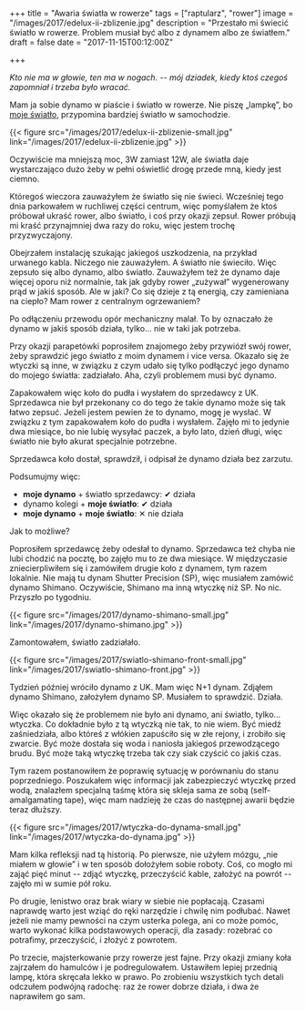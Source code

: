 +++
title = "Awaria światła w rowerze"
tags = ["raptularz", "rower"]
image = "/images/2017/edelux-ii-zblizenie.jpg"
description = "Przestało mi świecić światło w rowerze. Problem musiał być albo z dynamem albo ze światłem."
draft = false
date = "2017-11-15T00:12:00Z"

+++

_Kto nie ma w głowie, ten ma w nogach. -- mój dziadek, kiedy ktoś czegoś
zapomniał i trzeba było wracać._

Mam ja sobie dynamo w piaście i światło w rowerze. Nie piszę „lampkę”, bo [moje
światło][edelux-2], przypomina bardziej światło w samochodzie.

{{< figure src="/images/2017/edelux-ii-zblizenie-small.jpg"
  link="/images/2017/edelux-ii-zblizenie.jpg" >}}

Oczywiście ma mniejszą moc, 3W zamiast 12W, ale światła daje wystarczająco dużo
żeby w pełni oświetlić drogę przede mną, kiedy jest ciemno.

Któregoś wieczora zauważyłem że światło się nie świeci. Wcześniej tego dnia
parkowałem w ruchliwej części centrum, więc pomyślałem że ktoś próbował ukraść
rower, albo światło, i coś przy okazji zepsuł. Rower próbują mi kraść
przynajmniej dwa razy do roku, więc jestem trochę przyzwyczajony.

Obejrzałem instalację szukając jakiegoś uszkodzenia, na przykład urwanego kabla.
Niczego nie zauważyłem. A światło nie świeciło. Więc zepsuło się albo dynamo,
albo światło. Zauważyłem też że dynamo daje więcej oporu niż normalnie, tak jak
gdyby rower „zużywał” wygenerowany prąd w jakiś sposób. Ale w jaki? Co się
dzieje z tą energią, czy zamieniana na ciepło? Mam rower z centralnym
ogrzewaniem?

<!--more-->

Po odłączeniu przewodu opór mechaniczny malał. To by oznaczało że dynamo w jakiś
sposób działa, tylko… nie w taki jak potrzeba.

Przy okazji parapetówki poprosiłem znajomego żeby przywiózł swój rower, żeby
sprawdzić jego światło z moim dynamem i vice versa. Okazało się że wtyczki są
inne, w związku z czym udało się tylko podłączyć jego dynamo do mojego światła:
zadziałało. Aha, czyli problemem musi być dynamo.

Zapakowałem więc koło do pudła i wysłałem do sprzedawcy z UK. Sprzedawca nie był
przekonany co do tego że takie dynamo może się tak łatwo zepsuć. Jeżeli jestem
pewien że to dynamo, mogę je wysłać. W związku z tym zapakowałem koło do
pudła i wysłałem. Zajęło mi to jedynie dwa miesiące, bo nie lubię wysyłać
paczek, a było lato, dzień długi, więc światło nie było akurat specjalnie
potrzebne.

Sprzedawca koło dostał, sprawdził, i odpisał że dynamo działa bez zarzutu.

Podsumujmy więc:

* **moje dynamo** + światło sprzedawcy: ✔ działa
* dynamo kolegi + **moje światło**: ✔ działa
* **moje dynamo** + **moje światło**: ✕ nie działa

Jak to możliwe?

Poprosiłem sprzedawcę żeby odesłał to dynamo. Sprzedawca też chyba nie lubi
chodzić na pocztę, bo zajęło mu to ze dwa miesiące. W międzyczasie
zniecierpliwiłem się i zamówiłem drugie koło z dynamem, tym razem lokalnie. Nie
mają tu dynam Shutter Precision (SP), więc musiałem zamówić dynamo Shimano.
Oczywiście, Shimano ma inną wtyczkę niż SP. No nic. Przyszło po tygodniu.

{{< figure src="/images/2017/dynamo-shimano-small.jpg"
link="/images/2017/dynamo-shimano.jpg" >}}

Zamontowałem, światło zadziałało.

{{< figure src="/images/2017/swiatlo-shimano-front-small.jpg"
link="/images/2017/swiatlo-shimano-front.jpg" >}}

Tydzień później wróciło dynamo z UK. Mam więc N+1 dynam. Zdjąłem dynamo Shimano,
założyłem dynamo SP. Musiałem to sprawdzić. Działa.

Więc okazało się że problemem nie było ani dynamo, ani światło, tylko… wtyczka.
Co dokładnie było z tą wtyczką nie tak, to nie wiem. Być miedź zaśniedziała,
albo któreś z włókien zapuściło się w złe rejony, i zrobiło się zwarcie. Być
może dostała się woda i naniosła jakiegoś przewodzącego brudu. Być może taką
wtyczkę trzeba tak czy siak czyścić co jakiś czas.

Tym razem postanowiłem że poprawię sytuację w porównaniu do stanu poprzedniego.
Poszukałem więc informacji jak zabezpieczyć wtyczkę przed wodą, znalazłem
specjalną taśmę która się skleja sama ze sobą (self-amalgamating tape), więc mam
nadzieję że czas do następnej awarii będzie teraz dłuższy.

{{< figure src="/images/2017/wtyczka-do-dynama-small.jpg"
link="/images/2017/wtyczka-do-dynama.jpg" >}}

Mam kilka refleksji nad tą historią. Po pierwsze, nie użyłem mózgu, „nie miałem
w głowie” i w ten sposób dołożyłem sobie roboty. Coś, co mogło mi zająć pięć
minut -- zdjąć wtyczkę, przeczyścić kable, założyć na powrót -- zajęło mi
w sumie pół roku.

Po drugie, lenistwo oraz brak wiary w siebie nie popłacają. Czasami naprawdę
warto jest wziąć do ręki narzędzie i chwilę nim podłubać. Nawet jeżeli nie mamy
pewności na czym usterka polega, ani co może pomóc, warto wykonać kilka
podstawowych operacji, dla zasady: rozebrać co potrafimy, przeczyścić, i złożyć
z powrotem.

Po trzecie, majsterkowanie przy rowerze jest fajne. Przy okazji zmiany koła
zajrzałem do hamulców i je podregulowałem. Ustawiłem lepiej przednią lampę,
która skręcała lekko w prawo. Po zrobieniu wszystkich tych detali odczułem
podwójną radochę: raz że rower dobrze działa, i dwa że naprawiłem go sam.

[edelux-2]: https://www.nabendynamo.de/produkte/edeluxii_en.html
